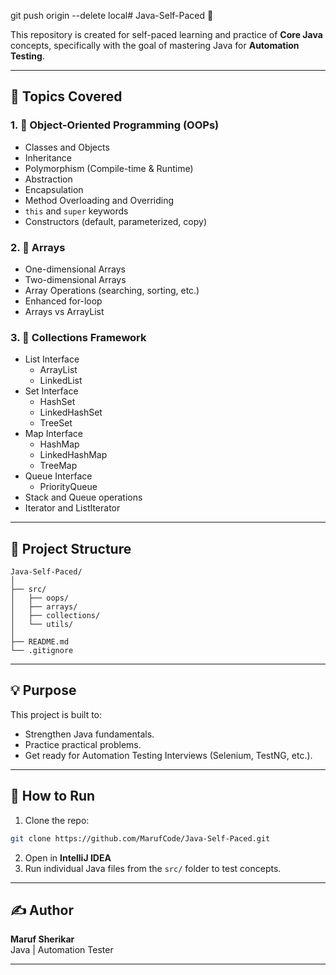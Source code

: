 git push origin --delete local# Java-Self-Paced 🚀

This repository is created for self-paced learning and practice of **Core Java** concepts, specifically with the goal of mastering Java for **Automation Testing**.

---

## 🧠 Topics Covered

### 1. 🔹 Object-Oriented Programming (OOPs)
- Classes and Objects
- Inheritance
- Polymorphism (Compile-time & Runtime)
- Abstraction
- Encapsulation
- Method Overloading and Overriding
- `this` and `super` keywords
- Constructors (default, parameterized, copy)

### 2. 🔹 Arrays
- One-dimensional Arrays
- Two-dimensional Arrays
- Array Operations (searching, sorting, etc.)
- Enhanced for-loop
- Arrays vs ArrayList

### 3. 🔹 Collections Framework
- List Interface
    - ArrayList
    - LinkedList
- Set Interface
    - HashSet
    - LinkedHashSet
    - TreeSet
- Map Interface
    - HashMap
    - LinkedHashMap
    - TreeMap
- Queue Interface
    - PriorityQueue
- Stack and Queue operations
- Iterator and ListIterator

---

## 📂 Project Structure

```
Java-Self-Paced/
│
├── src/
│   ├── oops/
│   ├── arrays/
│   ├── collections/
│   └── utils/
│
├── README.md
└── .gitignore
```

---

## 💡 Purpose

This project is built to:
- Strengthen Java fundamentals.
- Practice practical problems.
- Get ready for Automation Testing Interviews (Selenium, TestNG, etc.).

---

## 🧪 How to Run

1. Clone the repo:
```bash
git clone https://github.com/MarufCode/Java-Self-Paced.git
```

2. Open in **IntelliJ IDEA**
3. Run individual Java files from the `src/` folder to test concepts.

---

## ✍️ Author

**Maruf Sherikar**  
Java | Automation Tester

---
